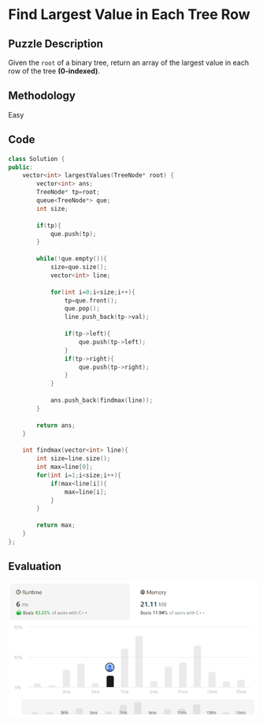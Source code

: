 # Find Largest Value in Each Tree Row
## Puzzle Description
Given the `root` of a binary tree, return an array of the largest value in each row of the tree **(0-indexed)**.

## Methodology
Easy

## Code
```cpp
class Solution {
public:
    vector<int> largestValues(TreeNode* root) {
        vector<int> ans;
        TreeNode* tp=root;
        queue<TreeNode*> que;
        int size;

        if(tp){
            que.push(tp);
        }

        while(!que.empty()){
            size=que.size();
            vector<int> line;

            for(int i=0;i<size;i++){
                tp=que.front();
                que.pop();
                line.push_back(tp->val);

                if(tp->left){
                    que.push(tp->left);
                }
                if(tp->right){
                    que.push(tp->right);
                }
            }

            ans.push_back(findmax(line));
        }
        
        return ans;
    }

    int findmax(vector<int> line){
        int size=line.size();
        int max=line[0];
        for(int i=1;i<size;i++){
            if(max<line[i]){
                max=line[i];
            }
        }

        return max;
    }
};
```

## Evaluation
![img](./8_Find%20Largest%20Value%20in%20Each%20Tree%20Row.png)
